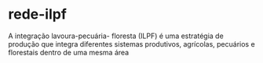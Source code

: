 # rede-ilpf
A integração lavoura-pecuária- floresta (ILPF) é uma estratégia de produção que integra diferentes sistemas produtivos, agrícolas, pecuários e florestais dentro de uma mesma área
